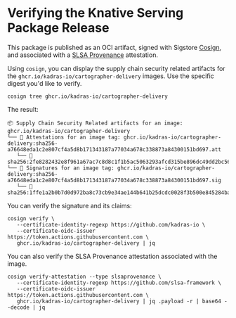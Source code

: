 # Verifying the Knative Serving Package Release

This package is published as an OCI artifact, signed with Sigstore [Cosign](https://docs.sigstore.dev/cosign/overview), and associated with a [SLSA Provenance](https://slsa.dev/provenance) attestation.

Using `cosign`, you can display the supply chain security related artifacts for the `ghcr.io/kadras-io/cartographer-delivery` images. Use the specific digest you'd like to verify.

```shell
cosign tree ghcr.io/kadras-io/cartographer-delivery
```

The result:

```shell
📦 Supply Chain Security Related artifacts for an image: ghcr.io/kadras-io/cartographer-delivery
└── 💾 Attestations for an image tag: ghcr.io/kadras-io/cartographer-delivery:sha256-a76648eda1c2e807cf4a5d8b171343187a77034a678c338873a84300151bd697.att
   └── 🍒 sha256:2fe8282432e8f961a67ac7c8d8c1f1b5ac5063293afcd315be896dc49dd2bc56
└── 🔐 Signatures for an image tag: ghcr.io/kadras-io/cartographer-delivery:sha256-a76648eda1c2e807cf4a5d8b171343187a77034a678c338873a84300151bd697.sig
   └── 🍒 sha256:1ffe1a2b0b7d0d972ba8c73cb9e34ae144b641b25dcdc0028f3b500e845284ba
```

You can verify the signature and its claims:

```shell
cosign verify \
   --certificate-identity-regexp https://github.com/kadras-io \
   --certificate-oidc-issuer https://token.actions.githubusercontent.com \
   ghcr.io/kadras-io/cartographer-delivery | jq
```

You can also verify the SLSA Provenance attestation associated with the image.

```shell
cosign verify-attestation --type slsaprovenance \
   --certificate-identity-regexp https://github.com/slsa-framework \
   --certificate-oidc-issuer https://token.actions.githubusercontent.com \
   ghcr.io/kadras-io/cartographer-delivery | jq .payload -r | base64 --decode | jq
```

